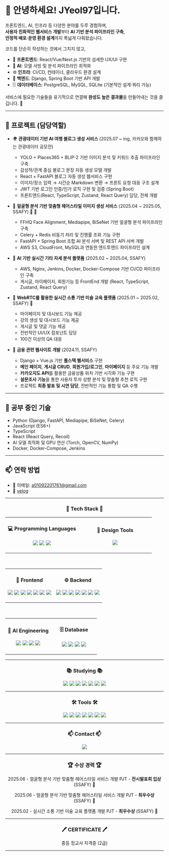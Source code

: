# 👋 안녕하세요! JYeol97입니다.

프론트엔드, AI, 인프라 등 다양한 분야를 두루 경험하며,  
**사용자 친화적인 웹서비스 개발**부터 **AI 기반 분석 파이프라인 구축**,  
**안정적 배포·운영 환경 설계**까지 폭넓게 다뤄왔습니다.  

코드를 단순히 작성하는 것에서 그치지 않고,  

- 🎨 **프론트엔드**: React/Vue/Next.js 기반의 섬세한 UX/UI 구현  
- 🧠 **AI**: 모델 서빙 및 분석 파이프라인 최적화  
- ⚙️ **인프라**: CI/CD, 컨테이너, 클라우드 환경 설계
- 🔗 **백엔드**: Django, Spring Boot 기반 API 개발
- 🗄️  **데이터베이스**: PostgreSQL, MySQL, SQLite (기본적인 설계·쿼리 가능)

서비스에 필요한 기술들을 유기적으로 연결해 **완성도 높은 결과물**을 만들어내는 것을 즐깁니다. 🚀

---

## 🔭 프로젝트 (담당역할)

- 🌍 **관광데이터 기반 AI 여행 블로그 생성 서비스** (2025.07 ~ ing, 카카오와 함께하는 관광데이터 공모전) 
  - YOLO + Places365 + BLIP-2 기반 이미지 분석 및 키워드 추출 파이프라인 구축  
  - 감성적/관계 중심 블로그 문장 자동 생성 모델 개발  
  - React + FastAPI 블로그 자동 생성 웹서비스 구현  
  - 이미지/장소 입력 → 시간순 Markdown 변환 → 프론트 요청 대응 구조 설계
  - JWT 기반 로그인 인증/인가 로직 구현 및 검증 (Spring Boot)
  - 프론트엔드(React, TypeScript, Zustand, React Query) 담당, 전체 개발

- 🎨 **얼굴형 분석 기반 맞춤형 헤어스타일 이미지 생성 서비스** (2025.04 ~ 2025.05, SSAFY) 🥇 🥉
  - FFHQ Face Alignment, Mediapipe, BiSeNet 기반 얼굴형 분석 파이프라인 구축  
  - Celery + Redis 비동기 처리 및 진행률 조회 기능 구현  
  - FastAPI + Spring Boot 조합 AI 분석 서버 및 REST API 서버 개발  
  - AWS S3, CloudFront, MySQL과 연동한 엔드투엔드 파이프라인 설계  

- 🎸 **AI 기반 실시간 기타 자세 분석 플랫폼** (2025.02 ~ 2025.04, SSAFY)  
  - AWS, Nginx, Jenkins, Docker, Docker-Compose 기반 CI/CD 파이프라인 구축
  - 게시글, 마이페이지, 회원기능 등 FrontEnd 개발 (React, TypeScript, Zustand, React Query)

- 📡 **WebRTC를 활용한 실시간 소통 기반 미술 교육 플랫폼** (2025.01 ~ 2025.02, SSAFY) 🥇
  - 마이페이지 및 대시보드 기능 제공
  - 강의 생성 및 대시보드 기능 제공
  - 게시글 및 댓글 기능 제공
  - 전반적인 UI/UX 컴포넌트 담당
  - 100건 이상의 QA 대응

- 💸 **금융 관련 웹사이트 개발** (2024.11, SSAFY)  
  - Django + Vue.js 기반 **풀스택 웹서비스** 구현  
  - **메인 페이지**, **게시글 CRUD**, **회원가입/로그인**, **마이페이지** 등 주요 기능 개발  
  - **카카오지도 API**를 활용한 금융상품 위치 기반 시각화 기능 구현  
  - **설문조사 기능**을 통한 사용자 투자 성향 분석 및 맞춤형 추천 로직 구현  
  - 프로젝트 **최종 발표 및 시연 담당**, 전반적인 기능 통합 및 QA 수행  


---

## 🌱 공부 중인 기술

- Python (Django, FastAPI, Mediapipe, BiSeNet, Celery)
- JavaScript (ES6+)
- TypeScript
- React (React Query, Recoil)
- AI 모델 최적화 및 GPU 연산 (Torch, OpenCV, NumPy)
- Docker, Docker-Compose, Jenkins

---

## 📫 연락 방법

- 📧 이메일: a01092201761@gmail.com
- 🔗 [velog](https://velog.io/@dreamjob/posts)
---

<div align="center">

<h3 align="center">🧱 Tech Stack 🧱</h3>

<table align="center">
<tr>
<td align="center" width="50%">

<h4>💻 Programming Languages</h4>
<p>
  <img src="https://img.shields.io/badge/JavaScript-F7DF1E?style=for-the-badge&logo=javascript&logoColor=white" />
  <img src="https://img.shields.io/badge/TypeScript-3178C6?style=for-the-badge&logo=typescript&logoColor=white" />
  <img src="https://img.shields.io/badge/Python-3776AB?style=for-the-badge&logo=python&logoColor=white" />
</p>

</td>
<td align="center" width="50%">

<h4>🎨 Design Tools</h4>
<p>
  <img src="https://img.shields.io/badge/Figma-F24E1E?style=for-the-badge&logo=figma&logoColor=white" />
</p>

</td>
</tr>
</table>

<br>

<table align="center">
<tr>
<td align="center" width="50%">

<h4>🎨 Frontend</h4>
<p>
  <img src="https://img.shields.io/badge/React-61DAFB?style=for-the-badge&logo=react&logoColor=white" />
  <img src="https://img.shields.io/badge/Vue.js-4FC08D?style=for-the-badge&logo=vue.js&logoColor=white" />
  <img src="https://img.shields.io/badge/Next.js-000000?style=for-the-badge&logo=next.js&logoColor=white" />
  <img src="https://img.shields.io/badge/TailwindCSS-06B6D4?style=for-the-badge&logo=tailwindcss&logoColor=white" />
  <img src="https://img.shields.io/badge/Redux-764ABC?style=for-the-badge&logo=redux&logoColor=white" />
  <img src="https://img.shields.io/badge/Zustand-181717?style=for-the-badge&logo=react&logoColor=white" />
  <img src="https://img.shields.io/badge/Recoil-3578E5?style=for-the-badge&logo=recoil&logoColor=white" />

</p>

</td>
<td align="center" width="50%">

<h4>⚙️ Backend</h4>
<p>
  <img src="https://img.shields.io/badge/FastAPI-009688?style=for-the-badge&logo=fastapi&logoColor=white" />
  <img src="https://img.shields.io/badge/Django-092E20?style=for-the-badge&logo=django&logoColor=white" />
  <img src="https://img.shields.io/badge/Spring%20Boot-6DB33F?style=for-the-badge&logo=springboot&logoColor=white" />
  <img src="https://img.shields.io/badge/Docker-2496ED?style=for-the-badge&logo=docker&logoColor=white" />
  <img src="https://img.shields.io/badge/Jenkins-D24939?style=for-the-badge&logo=jenkins&logoColor=white" />
  <img src="https://img.shields.io/badge/Nginx-009639?style=for-the-badge&logo=nginx&logoColor=white" />
  <img src="https://img.shields.io/badge/AWS%20S3-FF9900?style=for-the-badge&logo=amazonaws&logoColor=white" />
</p>

</td>
</tr>
</table>

<br>

<table align="center">
<tr>
<td align="center" width="50%">

<h4>🧠 AI Engineering</h4>
<p>
  <img src="https://img.shields.io/badge/Mediapipe-FF6F00?style=for-the-badge&logo=google&logoColor=white" />
  <img src="https://img.shields.io/badge/BiSeNet-8A2BE2?style=for-the-badge&logo=pytorch&logoColor=white" />
  <img src="https://img.shields.io/badge/FFHQ-FABD00?style=for-the-badge&logo=google-photos&logoColor=white" />
  <img src="https://img.shields.io/badge/LoRA/Transfer%20Learning-FF69B4?style=for-the-badge&logo=tensorflow&logoColor=white" />
</p>

</td>
<td align="center" width="50%">

<h4>🗄️ Database</h4>
<p>
  <img src="https://img.shields.io/badge/MySQL-4479A1?style=for-the-badge&logo=mysql&logoColor=white" />
  <img src="https://img.shields.io/badge/SQLite-003B57?style=for-the-badge&logo=sqlite&logoColor=white" />
  <img src="https://img.shields.io/badge/Redis-DC382D?style=for-the-badge&logo=redis&logoColor=white" />
  <img src="https://img.shields.io/badge/PostgreSQL-4169E1?style=for-the-badge&logo=postgresql&logoColor=white" />

</p>

</td>
</tr>
</table>

</div>

---

<h3 align="center">📚 Studying 📚</h3>
<div align="center">
  <img src="https://img.shields.io/badge/FastAPI-009688.svg?style=for-the-badge&logo=fastapi&logoColor=white" />
  <img src="https://img.shields.io/badge/Celery-37814A.svg?style=for-the-badge&logo=Celery&logoColor=white" />
  <img src="https://img.shields.io/badge/Redis-DC382D.svg?style=for-the-badge&logo=redis&logoColor=white" />
  <img src="https://img.shields.io/badge/TypeScript-3178C6.svg?style=for-the-badge&logo=TypeScript&logoColor=white" />
  <img src="https://img.shields.io/badge/React%20Query-FF4154?style=for-the-badge&logo=react%20query&logoColor=white" />
  <img src="https://img.shields.io/badge/numpy-4d77cf.svg?style=for-the-badge&logo=numpy&logoColor=white" />
  <img src="https://img.shields.io/badge/OpenCV-5C3EE8.svg?style=for-the-badge&logo=OpenCV&logoColor=white" />
</div>

---

<h3 align="center">🛠 Tools 🛠</h3>
<div align="center">
  <img src="https://img.shields.io/badge/github-181717.svg?style=for-the-badge&logo=github&logoColor=white" />
  <img src="https://img.shields.io/badge/gitlab-FC6D26.svg?style=for-the-badge&logo=gitlab&logoColor=white" />
  <img src="https://img.shields.io/badge/mattermost-0072C6.svg?style=for-the-badge&logo=mattermost&logoColor=white" />
  <img src="https://img.shields.io/badge/Notion-F3F3F3.svg?style=for-the-badge&logo=notion&logoColor=black" />
  <img src="https://img.shields.io/badge/VSCode-2C2C32.svg?style=for-the-badge&logo=visual-studio-code&logoColor=22ABF3" />
  <img src="https://img.shields.io/badge/Figma-F24E1E.svg?style=for-the-badge&logo=figma&logoColor=white" />
  <img src="https://img.shields.io/badge/Jira-0052CC?style=for-the-badge&logo=jira&logoColor=white"/>
</div>


---

<h3 align="center">📫 Contact 📫</h3>
<div align="center">
  <a href="https://velog.io/@dreamjob/posts">
    <img src="https://img.shields.io/badge/Velog-1EBC8F?style=for-the-badge&logo=velog&logoColor=white" />
  </a>
</div>

---

<h3 align="center">🏆 수상 경력 🏆</h3>
<div align="center">
  <p>2025.06 - 얼굴형 분석 기반 맞춤형 헤어스타일 서비스 개발 PJT - <strong>전시발표회 입상</strong> (SSAFY) 🥉</p>
  <p>2025.06 - 얼굴형 분석 기반 맞춤형 헤어스타일 서비스 개발 PJT - <strong>최우수상</strong> (SSAFY) 🥇</p>
  <p>2025.02 - 실시간 소통 기반 미술 교육 플랫폼 개발 PJT - <strong>최우수상</strong> (SSAFY) 🥇</p>
</div>


---

<h3 align="center">🖊️ CERTIFICATE 🖊️</h3>
<div align="center">
  <p>중등 정교사 자격증 (2급)</p>
</div>

---
